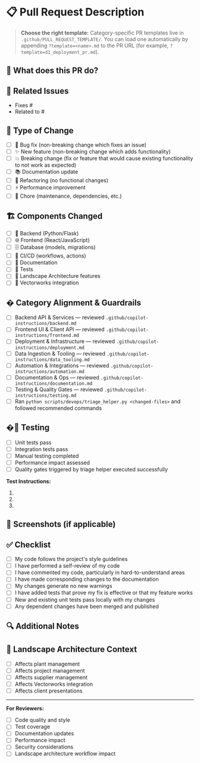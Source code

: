 # 📋 Pull Request Description

> **Choose the right template:** Category-specific PR templates live in `.github/PULL_REQUEST_TEMPLATE/`. You can load one automatically by appending `?template=<name>.md` to the PR URL (for example, `?template=d1_deployment_pr.md`).

## 🎯 What does this PR do?
<!-- Provide a clear and concise description of what this PR accomplishes -->

## 🔗 Related Issues
<!-- Link to related issues using "Fixes #123" or "Closes #123" -->
- Fixes #
- Related to #

## 🧪 Type of Change
<!-- Mark the relevant option with an "x" -->
- [ ] 🐛 Bug fix (non-breaking change which fixes an issue)
- [ ] ✨ New feature (non-breaking change which adds functionality)
- [ ] 💥 Breaking change (fix or feature that would cause existing functionality to not work as expected)
- [ ] 📚 Documentation update
- [ ] 🔧 Refactoring (no functional changes)
- [ ] ⚡ Performance improvement
- [ ] 🧹 Chore (maintenance, dependencies, etc.)

## 🏗️ Components Changed
<!-- Mark all that apply -->
- [ ] 🐍 Backend (Python/Flask)
- [ ] 🌐 Frontend (React/JavaScript)
- [ ] 🗄️ Database (models, migrations)
- [ ] 🔄 CI/CD (workflows, actions)
- [ ] 📖 Documentation
- [ ] 🧪 Tests
- [ ] 🌱 Landscape Architecture features
- [ ] 🔗 Vectorworks integration

## � Category Alignment & Guardrails
<!-- Identify all applicable development categories and confirm guardrail review -->
- [ ] Backend API & Services — reviewed `.github/copilot-instructions/backend.md`
- [ ] Frontend UI & Client API — reviewed `.github/copilot-instructions/frontend.md`
- [ ] Deployment & Infrastructure — reviewed `.github/copilot-instructions/deployment.md`
- [ ] Data Ingestion & Tooling — reviewed `.github/copilot-instructions/data_tooling.md`
- [ ] Automation & Integrations — reviewed `.github/copilot-instructions/automation.md`
- [ ] Documentation & Ops — reviewed `.github/copilot-instructions/documentation.md`
- [ ] Testing & Quality Gates — reviewed `.github/copilot-instructions/testing.md`
- [ ] Ran `python scripts/devops/triage_helper.py <changed-files>` and followed recommended commands

## �🧪 Testing
<!-- Describe the tests you ran and how to reproduce them -->
- [ ] Unit tests pass
- [ ] Integration tests pass
- [ ] Manual testing completed
- [ ] Performance impact assessed
- [ ] Quality gates triggered by triage helper executed successfully

**Test Instructions:**
<!-- Provide step-by-step instructions for testing this change -->
1.
2.
3.

## 📸 Screenshots (if applicable)
<!-- Add screenshots to help explain your changes -->

## ✅ Checklist
<!-- Mark completed items with an "x" -->
- [ ] My code follows the project's style guidelines
- [ ] I have performed a self-review of my code
- [ ] I have commented my code, particularly in hard-to-understand areas
- [ ] I have made corresponding changes to the documentation
- [ ] My changes generate no new warnings
- [ ] I have added tests that prove my fix is effective or that my feature works
- [ ] New and existing unit tests pass locally with my changes
- [ ] Any dependent changes have been merged and published

## 🔍 Additional Notes
<!-- Add any additional notes, concerns, or context about this PR -->

## 🌱 Landscape Architecture Context
<!-- If this PR affects landscape architecture workflows, please describe -->
- [ ] Affects plant management
- [ ] Affects project management  
- [ ] Affects supplier management
- [ ] Affects Vectorworks integration
- [ ] Affects client presentations

---

**For Reviewers:**

- [ ] Code quality and style
- [ ] Test coverage
- [ ] Documentation updates
- [ ] Performance impact
- [ ] Security considerations
- [ ] Landscape architecture workflow impact
